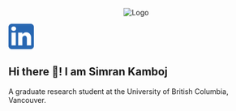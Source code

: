 
<p align="center">
  <img src="https://github.com/SimranKKamboj/SimranKKamboj/blob/main/media/logo.gif" alt="Logo">
</p>

<a href="https://www.linkedin.com/in/simran-kaur-kamboj/">
  <img height="50" src="media/linkedin_logo.png"/>
</a>

## Hi there 👋! I am Simran Kamboj

A graduate research student at the University of British Columbia, Vancouver.

<!--
**SimranKKamboj/SimranKKamboj** is a ✨ _special_ ✨ repository because its `README.md` (this file) appears on your GitHub profile.

Here are some ideas to get you started:

- 🔭 I’m currently working on ...
- 🌱 I’m currently learning ...
- 👯 I’m looking to collaborate on ...
- 🤔 I’m looking for help with ...
- 💬 Ask me about ...
- 📫 How to reach me: ...
- 😄 Pronouns: ...
- ⚡ Fun fact: ...
-->
